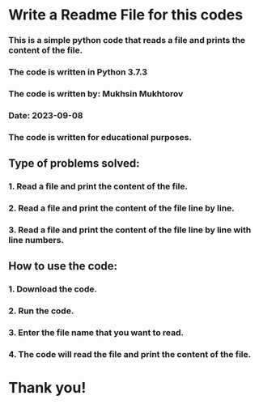 
# Write a Readme File for this codes

### This is a simple python code that reads a file and prints the content of the file. 
### The code is written in Python 3.7.3

### The code is written by: Mukhsin Mukhtorov
### Date: 2023-09-08

### The code is written for educational purposes.

## Type of problems solved:

### 1. Read a file and print the content of the file.
### 2. Read a file and print the content of the file line by line.
### 3. Read a file and print the content of the file line by line with line numbers.

## How to use the code:

### 1. Download the code.
### 2. Run the code.
### 3. Enter the file name that you want to read.
### 4. The code will read the file and print the content of the file.



# Thank you! 
